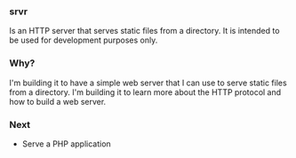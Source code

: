 ### srvr
Is an HTTP server that serves static files from a directory. It is intended to be used for development purposes only.

### Why?
I'm building it to have a simple web server that I can use to serve static files from a directory. I'm building it to learn more about the HTTP protocol and how to build a web server.

### Next
- Serve a PHP application